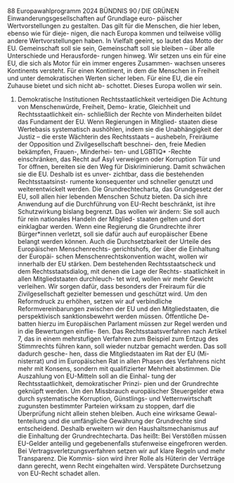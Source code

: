88
Europawahlprogramm 2024
BÜNDNIS 90 / DIE GRÜNEN 
Einwanderungsgesellschaften auf Grundlage euro-
päischer Wertvorstellungen zu gestalten. Das gilt für 
die Menschen, die hier leben, ebenso wie für dieje-
nigen, die nach Europa kommen und teilweise völlig 
andere Wertvorstellungen haben.
In Vielfalt geeint, so lautet das Motto der EU. 
Gemeinschaft soll sie sein, Gemeinschaft soll sie 
bleiben – über alle Unterschiede und Herausforde-
rungen hinweg. Wir setzen uns ein für eine EU, die 
sich als Motor für ein immer engeres Zusammen-
wachsen unseres Kontinents versteht. Für einen 
Kontinent, in dem die Menschen in Freiheit und 
unter demokratischen Werten sicher leben. Für 
eine EU, die ein Zuhause bietet und sich nicht ab-
schottet. Dieses Europa wollen wir sein.
1. Demokratische 
Institutionen
Rechtsstaatlichkeit verteidigen
Die Achtung von Menschenwürde, Freiheit, Demo-
kratie, Gleichheit und Rechtsstaatlichkeit ein-
schließlich der Rechte von Minderheiten bildet das 
Fundament der EU. Wenn Regierungen in Mitglied-
staaten diese Wertebasis systematisch aushöhlen, 
indem sie die Unabhängigkeit der Justiz – die erste 
Wächterin des Rechtsstaats – aushebeln, Freiräume 
der Opposition und Zivilgesellschaft beschnei-
den, freie Medien bekämpfen, Frauen-, Minderhei-
ten- und LGBTIQ*
-Rechte einschränken, das Recht 
auf Asyl verweigern oder Korruption Tür und Tor 
öffnen, bereiten sie den Weg für Diskriminierung. 
Damit schwächen sie die EU. Deshalb ist es unver-
zichtbar, dass die bestehenden Rechtsstaatsinst-
rumente konsequenter und schneller genutzt und 
weiterentwickelt werden.
Die Grundrechtecharta, das Grundgesetz der EU, 
soll allen hier lebenden Menschen Schutz bieten. 
Da sich ihre Anwendung auf die Durchführung 
von EU-Recht beschränkt, ist ihre Schutzwirkung 
bislang begrenzt. Das wollen wir ändern: Sie soll 
auch für rein nationales Handeln der Mitglied-
staaten gelten und dort einklagbar werden. Wenn 
eine Regierung die Grundrechte ihrer Bürger*innen 
verletzt, soll sie dafür auch auf europäischer Ebene 
belangt werden können. Auch die Durchsetzbarkeit 
der Urteile des Europäischen Menschenrechts-
gerichtshofs, der über die Einhaltung der Europäi-
schen Menschenrechtskonvention wacht, wollen 
wir innerhalb der EU stärken.
Dem bestehenden Rechtsstaatscheck und dem 
Rechtsstaatsdialog, mit denen die Lage der Rechts-
staatlichkeit in allen Mitgliedstaaten durchleuch-
tet wird, wollen wir mehr Gewicht verleihen. Wir 
sorgen dafür, dass besonders der Freiraum für die 
Zivilgesellschaft gezielter bemessen und geschützt 
wird. Um den Reformdruck zu erhöhen, setzen wir 
auf verbindliche Reformvereinbarungen zwischen 
der EU und den Mitgliedstaaten, die perspektivisch 
sanktionsbewehrt werden müssen. Öffentliche De-
batten hierzu im Europäischen Parlament müssen 
zur Regel werden und in die Bewertungen einflie-
ßen. Das Rechtsstaatsverfahren nach Artikel 7, das 
in einem mehrstufigen Verfahren zum Beispiel zum 
Entzug des Stimmrechts führen kann, soll wieder 
nutzbar gemacht werden. Das soll dadurch gesche-
hen, dass die Mitgliedstaaten im Rat der EU (Mi-
nisterrat) und im Europäischen Rat in allen Phasen 
des Verfahrens nicht mehr mit Konsens, sondern 
mit qualifizierter Mehrheit abstimmen.
Die Auszahlung von EU-Mitteln soll an die Einhal-
tung der Rechtsstaatlichkeit, demokratischer Prinzi-
pien und der Grundrechte geknüpft werden. Um 
den Missbrauch europäischer Steuergelder etwa 
durch systematische Korruption, Günstlings- und 
Vetternwirtschaft zugunsten bestimmter Parteien 
wirksam zu stoppen, darf die Überprüfung nicht 
allein stehen bleiben. Auch eine wirksame Gewal-
tenteilung und die umfängliche Gewährung der 
Grundrechte sind entscheidend. Deshalb erweitern 
wir den Haushaltsmechanismus auf die Einhaltung 
der Grundrechtecharta. Das heißt: Bei Verstößen 
müssen EU-Gelder anteilig und gegebenenfalls 
stufenweise eingefroren werden.
Bei Vertragsverletzungsverfahren setzen wir auf 
klare Regeln und mehr Transparenz. Die Kommis-
sion wird ihrer Rolle als Hüterin der Verträge dann 
gerecht, wenn Recht eingehalten wird. Verspätete 
Durchsetzung von EU-Recht schadet allen.
